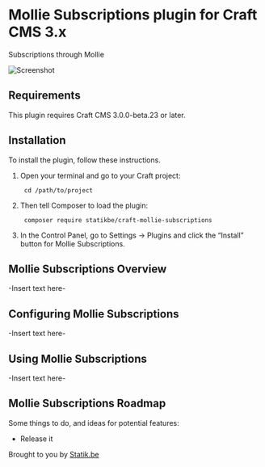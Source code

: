 # Mollie Subscriptions plugin for Craft CMS 3.x

Subscriptions through Mollie

![Screenshot](resources/img/plugin-logo.png)

## Requirements

This plugin requires Craft CMS 3.0.0-beta.23 or later.

## Installation

To install the plugin, follow these instructions.

1. Open your terminal and go to your Craft project:

        cd /path/to/project

2. Then tell Composer to load the plugin:

        composer require statikbe/craft-mollie-subscriptions

3. In the Control Panel, go to Settings → Plugins and click the “Install” button for Mollie Subscriptions.

## Mollie Subscriptions Overview

-Insert text here-

## Configuring Mollie Subscriptions

-Insert text here-

## Using Mollie Subscriptions

-Insert text here-

## Mollie Subscriptions Roadmap

Some things to do, and ideas for potential features:

* Release it

Brought to you by [Statik.be](https://www.statik.be)
